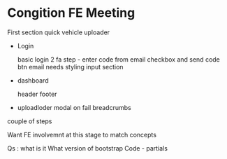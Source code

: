 # Congition FE Meeting

First section quick vehicle uploader

- Login

    basic login
    2 fa step - enter code from email
    checkbox and send code btn
    email needs styling
    input section

- dashboard

    header
    footer

- uploadloder
  modal on fail
  breadcrumbs

couple of steps

Want FE involvemnt at this stage to match concepts

Qs :
what is it
What version of bootstrap
Code - partials

